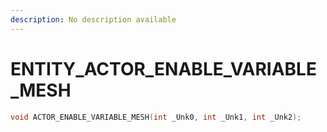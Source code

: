 ```yaml
---
description: No description available 
---
```


# ENTITY\_ACTOR_ENABLE_VARIABLE_MESH

```cpp
void ACTOR_ENABLE_VARIABLE_MESH(int _Unk0, int _Unk1, int _Unk2);
```